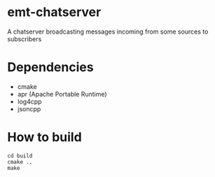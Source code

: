 # emt-chatserver
A chatserver broadcasting messages incoming from some sources to subscribers

# Dependencies
* cmake
* apr (Apache Portable Runtime)
* log4cpp
* jsoncpp

# How to build
```mkdir build
cd build
cmake ..
make
```
